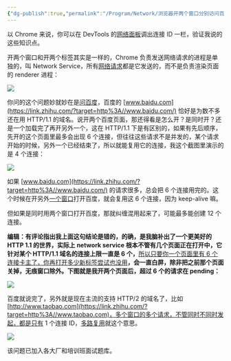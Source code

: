 ```yaml
---
{"dg-publish":true,"permalink":"/Program/Network/浏览器开两个窗口分别访问百度，各自窗口会单独创建tcp连接吗，还是复用之前的tcp/","noteIcon":"","created":"2025-03-06T21:28:25.981+08:00"}
---
```






以 Chrome 来说，你可以在 DevTools 的[网络面板](https://www.zhihu.com/search?q=%E7%BD%91%E7%BB%9C%E9%9D%A2%E6%9D%BF&search_source=Entity&hybrid_search_source=Entity&hybrid_search_extra=%7B%22sourceType%22%3A%22answer%22%2C%22sourceId%22%3A2688086521%7D)调出连接 ID 一栏，验证我说的这些知识点。

开两个窗口和开两个标签其实是一样的，Chrome 负责发送网络请求的进程是单独的，叫 Network Service，所有[网络请求](https://www.zhihu.com/search?q=%E7%BD%91%E7%BB%9C%E8%AF%B7%E6%B1%82&search_source=Entity&hybrid_search_source=Entity&hybrid_search_extra=%7B%22sourceType%22%3A%22answer%22%2C%22sourceId%22%3A2688086521%7D)都是它发送的，而不是负责渲染页面的 renderer 进程：

![](https://picx.zhimg.com/80/v2-d910c3634c0109fbed35869263bf8ffc_720w.webp?source=2c26e567)

你问的这个问题妙就妙在是[问百度](https://www.zhihu.com/search?q=%E9%97%AE%E7%99%BE%E5%BA%A6&search_source=Entity&hybrid_search_source=Entity&hybrid_search_extra=%7B%22sourceType%22%3A%22answer%22%2C%22sourceId%22%3A2688086521%7D)，百度的 [www.baidu.com](https://link.zhihu.com/?target=http%3A//www.baidu.com/) 恰好是为数不多还在用 HTTP/1.1 的域名。说开两个百度页面，那还得看是怎么开？是同时开？还是一个加载完了再开另外一个，这在 HTTP/1.1 下是有区别的，如果有先后顺序，先开的这个页面里最多会出现 6 个连接，但往往这些请求不是并发的，某个请求开始的时候，另外一个已经结束了，所以就能复用它的连接，我这个截图里演示的是 4 个连接：

![](https://pica.zhimg.com/80/v2-95c692005794c048c3f6541e09128467_720w.webp?source=2c26e567)

如果 [www.baidu.com](https://link.zhihu.com/?target=http%3A//www.baidu.com/) 的请求很多，总会把 6 个连接用完的。这个时候在开另外[一个窗口](https://www.zhihu.com/search?q=%E4%B8%80%E4%B8%AA%E7%AA%97%E5%8F%A3&search_source=Entity&hybrid_search_source=Entity&hybrid_search_extra=%7B%22sourceType%22%3A%22answer%22%2C%22sourceId%22%3A2688086521%7D)打开百度，就会复用这 6 个连接，因为 keep-alive 嘛。

但如果是同时用两个窗口打开百度，那就纠缠混用起来了，可能最多能创建 12 个连接。

**编辑：有评论指出我上面这句结论是错的，的确，是我脑补出了一个更美好的 HTTP 1.1 的世界，实际上 network service 根本不管有几个页面正在打开中，它针对某个 HTTP/1.1 域名的连接上限一直是 6 个，**[所以只要你一个页面里有 6 个连接卡主了，你再打开多少新标签尝试也没用](https://link.zhihu.com/?target=https%3A//source.chromium.org/chromium/chromium/src/%2B/main%3Aservices/network/resource_scheduler/resource_scheduler.cc%3Bl%3D766)**，会一直白屏，除非把之前那个页面关掉，无痕窗口除外。下图就是我开两个页面后，超过 6 个的请求在 pending：** 

![](https://picx.zhimg.com/80/v2-eceec31f081830042c8baf89aeebcbfb_720w.webp?source=2c26e567)

百度就说完了，另外就是现在主流的支持 HTTP/2 的域名了，比如 [http://www.taobao.com](https://link.zhihu.com/?target=http%3A//www.taobao.com)，多个窗口的多个请求，不管同时不同时发起，都是只有 1 个连接 ID，[多路复用](https://www.zhihu.com/search?q=%E5%A4%9A%E8%B7%AF%E5%A4%8D%E7%94%A8&search_source=Entity&hybrid_search_source=Entity&hybrid_search_extra=%7B%22sourceType%22%3A%22answer%22%2C%22sourceId%22%3A2688086521%7D)就这个意思。

![](https://picx.zhimg.com/80/v2-f2945e08a1086b5b057d795c0e20eb2f_720w.webp?source=2c26e567)

该问题已加入各大厂和培训班面试题库。

